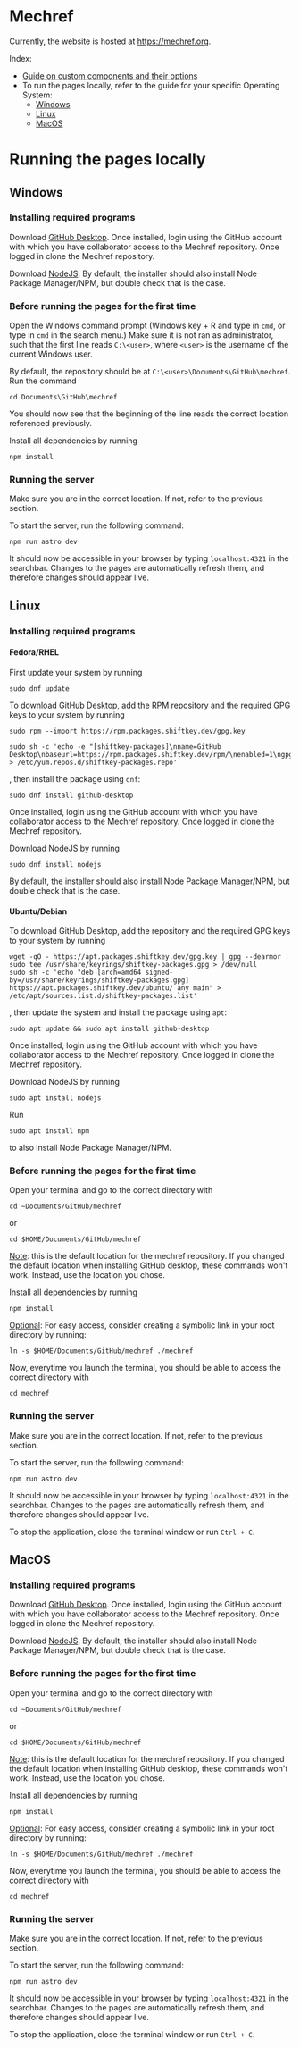 # Mechref

Currently, the website is hosted at <a href="https://mechref.org">https://mechref.org</a>. 

Index:
<ul>
    <li><a href="./docs/components.md">Guide on custom components and their options</a></li>
    <li>
        To run the pages locally, refer to the guide for your specific Operating System:
        <ul>
            <li><a href="#windows">Windows</a></li>
            <li><a href="#linux">Linux</a></li>
            <li><a href="#osx">MacOS</a></li>
        </ul>
    </li>
</ul>


# Running the pages locally

## <a id="windows">Windows</a>

### Installing required programs

Download <a href="https://github.com/apps/desktop">GitHub Desktop</a>. Once installed, login using the GitHub account with which you have collaborator access to the Mechref repository. Once logged in clone the Mechref repository.

Download <a href="https://nodejs.org/en/download/prebuilt-installer">NodeJS</a>. By default, the installer should also install Node Package Manager/NPM, but double check that is the case.

### Before running the pages for the first time

Open the Windows command prompt (Windows key + R and type in `cmd`, or type in `cmd` in the search menu.) Make sure it is not ran as administrator, such that the first line reads `C:\<user>`, where `<user>` is the username of the current Windows user.

By default, the repository should be at `C:\<user>\Documents\GitHub\mechref`. Run the command 
```
cd Documents\GitHub\mechref
```
You should now see that the beginning of the line reads the correct location referenced previously. 

Install all dependencies by running 
```
npm install
```

### Running the server

Make sure you are in the correct location. If not, refer to the previous section.

To start the server, run the following command:
```
npm run astro dev
```
It should now be accessible in your browser by typing `localhost:4321` in the searchbar. Changes to the pages are automatically refresh them, and therefore changes should appear live.

## <a id="linux">Linux</a>

### Installing required programs

#### Fedora/RHEL

First update your system by running 
```
sudo dnf update
```

To download GitHub Desktop, add the RPM repository and the required GPG keys to your system by running

```
sudo rpm --import https://rpm.packages.shiftkey.dev/gpg.key
```
```
sudo sh -c 'echo -e "[shiftkey-packages]\nname=GitHub Desktop\nbaseurl=https://rpm.packages.shiftkey.dev/rpm/\nenabled=1\ngpgcheck=1\nrepo_gpgcheck=1\ngpgkey=https://rpm.packages.shiftkey.dev/gpg.key" > /etc/yum.repos.d/shiftkey-packages.repo'
```
, then install the package using `dnf`:
```
sudo dnf install github-desktop
```
 Once installed, login using the GitHub account with which you have collaborator access to the Mechref repository. Once logged in clone the Mechref repository.

Download NodeJS by running 
```
sudo dnf install nodejs
```
By default, the installer should also install Node Package Manager/NPM, but double check that is the case.

#### Ubuntu/Debian

To download GitHub Desktop, add the repository and the required GPG keys to your system by running

```
wget -qO - https://apt.packages.shiftkey.dev/gpg.key | gpg --dearmor | sudo tee /usr/share/keyrings/shiftkey-packages.gpg > /dev/null
sudo sh -c 'echo "deb [arch=amd64 signed-by=/usr/share/keyrings/shiftkey-packages.gpg] https://apt.packages.shiftkey.dev/ubuntu/ any main" > /etc/apt/sources.list.d/shiftkey-packages.list'
```
, then update the system and install the package using `apt`:
```
sudo apt update && sudo apt install github-desktop
```
Once installed, login using the GitHub account with which you have collaborator access to the Mechref repository. Once logged in clone the Mechref repository.

Download NodeJS by running 
```
sudo apt install nodejs
``` 
Run 
```
sudo apt install npm
``` 
to also install Node Package Manager/NPM.

### Before running the pages for the first time

Open your terminal and go to the correct directory with 
```
cd ~Documents/GitHub/mechref
``` 
or 
```
cd $HOME/Documents/GitHub/mechref
```
<u>Note</u>: this is the default location for the mechref repository. If you changed the default location when installing GitHub desktop, these commands won't work. Instead, use the location you chose.

Install all dependencies by running 
```
npm install
```

<u>Optional</u>:
For easy access, consider creating a symbolic link in your root directory by running:
```
ln -s $HOME/Documents/GitHub/mechref ./mechref
```

Now, everytime you launch the terminal, you should be able to access the correct directory with 
```
cd mechref
```

### Running the server

Make sure you are in the correct location. If not, refer to the previous section.

To start the server, run the following command:
```
npm run astro dev
```
It should now be accessible in your browser by typing `localhost:4321` in the searchbar. Changes to the pages are automatically refresh them, and therefore changes should appear live.

To stop the application, close the terminal window or run `Ctrl + C`.

## <a id="osx">MacOS</a>

### Installing required programs

Download <a href="https://github.com/apps/desktop">GitHub Desktop</a>. Once installed, login using the GitHub account with which you have collaborator access to the Mechref repository. Once logged in clone the Mechref repository.

Download <a href="https://nodejs.org/en/download/prebuilt-installer">NodeJS</a>. By default, the installer should also install Node Package Manager/NPM, but double check that is the case.

### Before running the pages for the first time

Open your terminal and go to the correct directory with 
```
cd ~Documents/GitHub/mechref
``` 
or 
```
cd $HOME/Documents/GitHub/mechref
```
<u>Note</u>: this is the default location for the mechref repository. If you changed the default location when installing GitHub desktop, these commands won't work. Instead, use the location you chose.

Install all dependencies by running 
```
npm install
```

<u>Optional</u>:
For easy access, consider creating a symbolic link in your root directory by running:
```
ln -s $HOME/Documents/GitHub/mechref ./mechref
```

Now, everytime you launch the terminal, you should be able to access the correct directory with 
```
cd mechref
```

### Running the server

Make sure you are in the correct location. If not, refer to the previous section.

To start the server, run the following command:
```
npm run astro dev
```
It should now be accessible in your browser by typing `localhost:4321` in the searchbar. Changes to the pages are automatically refresh them, and therefore changes should appear live.

To stop the application, close the terminal window or run `Ctrl + C`.